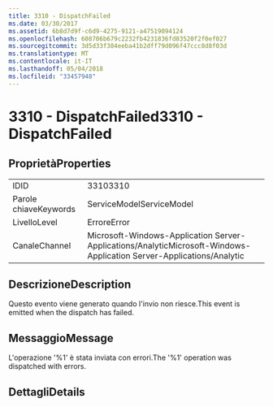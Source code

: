 ```yaml
---
title: 3310 - DispatchFailed
ms.date: 03/30/2017
ms.assetid: 6b8d7d9f-c6d9-4275-9121-a47519094124
ms.openlocfilehash: 608706b679c2232fb4231836fd83520f2f0ef027
ms.sourcegitcommit: 3d5d33f384eeba41b2dff79d096f47ccc8d8f03d
ms.translationtype: MT
ms.contentlocale: it-IT
ms.lasthandoff: 05/04/2018
ms.locfileid: "33457948"
---
```

# <a name="3310---dispatchfailed"></a><span data-ttu-id="87d33-102">3310 - DispatchFailed</span><span class="sxs-lookup"><span data-stu-id="87d33-102">3310 - DispatchFailed</span></span>
## <a name="properties"></a><span data-ttu-id="87d33-103">Proprietà</span><span class="sxs-lookup"><span data-stu-id="87d33-103">Properties</span></span>  
  
|||  
|-|-|  
|<span data-ttu-id="87d33-104">ID</span><span class="sxs-lookup"><span data-stu-id="87d33-104">ID</span></span>|<span data-ttu-id="87d33-105">3310</span><span class="sxs-lookup"><span data-stu-id="87d33-105">3310</span></span>|  
|<span data-ttu-id="87d33-106">Parole chiave</span><span class="sxs-lookup"><span data-stu-id="87d33-106">Keywords</span></span>|<span data-ttu-id="87d33-107">ServiceModel</span><span class="sxs-lookup"><span data-stu-id="87d33-107">ServiceModel</span></span>|  
|<span data-ttu-id="87d33-108">Livello</span><span class="sxs-lookup"><span data-stu-id="87d33-108">Level</span></span>|<span data-ttu-id="87d33-109">Errore</span><span class="sxs-lookup"><span data-stu-id="87d33-109">Error</span></span>|  
|<span data-ttu-id="87d33-110">Canale</span><span class="sxs-lookup"><span data-stu-id="87d33-110">Channel</span></span>|<span data-ttu-id="87d33-111">Microsoft-Windows-Application Server-Applications/Analytic</span><span class="sxs-lookup"><span data-stu-id="87d33-111">Microsoft-Windows-Application Server-Applications/Analytic</span></span>|  
  
## <a name="description"></a><span data-ttu-id="87d33-112">Descrizione</span><span class="sxs-lookup"><span data-stu-id="87d33-112">Description</span></span>  
 <span data-ttu-id="87d33-113">Questo evento viene generato quando l'invio non riesce.</span><span class="sxs-lookup"><span data-stu-id="87d33-113">This event is emitted when the dispatch has failed.</span></span>  
  
## <a name="message"></a><span data-ttu-id="87d33-114">Messaggio</span><span class="sxs-lookup"><span data-stu-id="87d33-114">Message</span></span>  
 <span data-ttu-id="87d33-115">L'operazione '%1' è stata inviata con errori.</span><span class="sxs-lookup"><span data-stu-id="87d33-115">The '%1' operation was dispatched with errors.</span></span>  
  
## <a name="details"></a><span data-ttu-id="87d33-116">Dettagli</span><span class="sxs-lookup"><span data-stu-id="87d33-116">Details</span></span>
